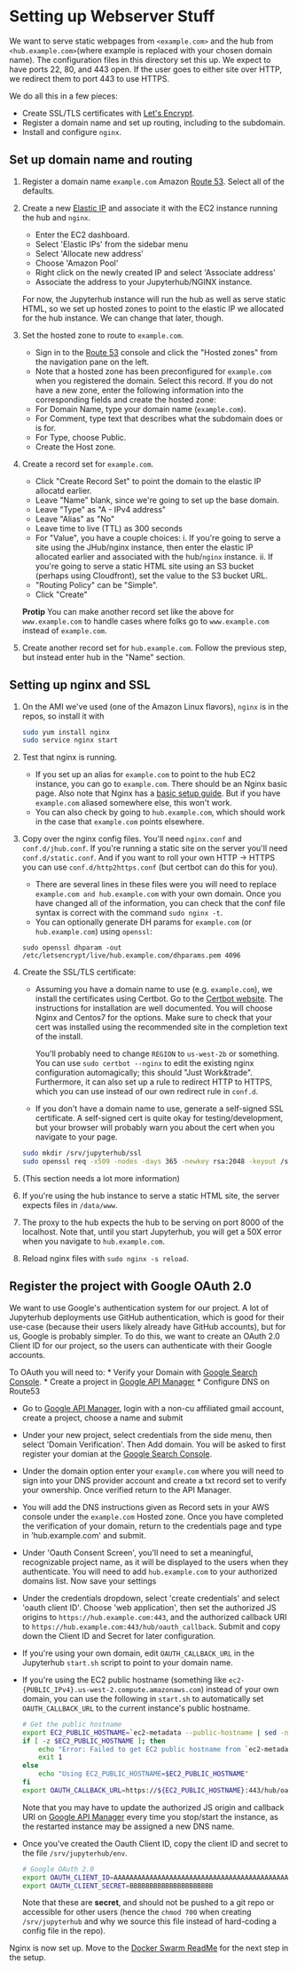 # Setting up Webserver Stuff
We want to serve static webpages from `<example.com>` and the hub from `<hub.example.com>`(where example is replaced with your chosen domain name).
The configuration files in this directory set this up.
We expect to have ports 22, 80, and 443 open.
If the user goes to either site over HTTP, we redirect them to port 443 to use HTTPS.

We do all this in a few pieces:
 * Create SSL/TLS certificates with [Let's Encrypt](https://letsencrypt.org/).
 * Register a domain name and set up routing, including to the subdomain.
 * Install and configure `nginx`.

## Set up domain name and routing
1. Register a domain name `example.com` Amazon [Route 53](https://aws.amazon.com/route53/). Select all of the defaults.
2. Create a new [Elastic IP](http://docs.aws.amazon.com/AWSEC2/latest/UserGuide/elastic-ip-addresses-eip.html) and associate it with the EC2 instance running the hub and `nginx`. 
   * Enter the EC2 dashboard.
   * Select 'Elastic IPs' from the sidebar menu
   * Select 'Allocate new address'
   * Choose 'Amazon Pool'
   * Right click on the newly created IP and select 'Associate address'
   * Associate the address to your Jupyterhub/NGINX instance.
   
   For now, the Jupyterhub instance will run the hub as well as serve static HTML, so we set up hosted zones to point to the elastic IP we allocated for the hub instance.
   We can change that later, though.

3. Set the hosted zone to route to `example.com`.
    * Sign in to the [Route 53](https://console.aws.amazon.com/route53/home) console and click the "Hosted zones" from the navigation pane on the left.
    * Note that a hosted zone has been preconfigured for `example.com` when you registered the domain. Select this record. If you do not have a new zone, enter the following information into the corresponding fields and create the hosted zone:
    * For Domain Name, type your domain name (`example.com`).
    * For Comment, type text that describes what the subdomain does or is for.
    * For Type, choose Public.
    * Create the Host zone.
     
4. Create a record set for `example.com`.
    * Click "Create Record Set" to point the domain to the elastic IP allocatd earlier.
    * Leave "Name" blank, since we're going to set up the base domain.
    * Leave "Type" as "A - IPv4 address"
    * Leave "Alias" as "No"
    * Leave time to live (TTL) as 300 seconds
    * For "Value", you have a couple choices:
        i. If you're going to serve a site using the JHub/nginx instance, then enter the elastic IP allocated earlier and associated with the hub/`nginx` instance.
        ii. If you're going to serve a static HTML site using an S3 bucket (perhaps using Cloudfront), set the value to the S3 bucket URL.
    * "Routing Policy" can be "Simple".
    * Click "Create"

    **Protip** You can make another record set like the above for `www.example.com` to handle cases where folks go to `www.example.com` instead of `example.com`.

5. Create another record set for `hub.example.com`.
   Follow the previous step, but instead enter hub in the "Name" section.

## Setting up nginx and SSL
1. On the AMI we've used (one of the Amazon Linux flavors), `nginx` is in the repos, so install it with

   ```bash
   sudo yum install nginx
   sudo service nginx start
   ```
2. Test that nginx is running.
    * If you set up an alias for `example.com` to point to the hub EC2 instance, you can go to `example.com`.
      There should be an Nginx basic page.
      Also note that Nginx has a [basic setup guide](https://www.nginx.com/blog/setting-up-nginx/).
      But if you have `example.com` aliased somewhere else, this won't work.
    * You can also check by going to `hub.example.com`, which should work in the case that `example.com` points elsewhere.

3. Copy over the nginx config files.  You'll need `nginx.conf` and `conf.d/jhub.conf`.  If you're running a static site on the server you'll need `conf.d/static.conf`.  And if you want to roll your own HTTP -> HTTPS you can use `conf.d/http2https.conf` (but certbot can do this for you).
    * There are several lines in these files were you will need to replace `example.com and hub.example.com` with your own domain. Once you have changed all of the information, you can check that the conf file syntax is correct with the command `sudo nginx -t`.
    * You can optionally generate DH params for `example.com` (or `hub.example.com`) using `openssl`:
    ```
    sudo openssl dhparam -out /etc/letsencrypt/live/hub.example.com/dhparams.pem 4096
    ```

3. Create the SSL/TLS certificate:
    * Assuming you have a domain name to use (e.g. `example.com`), we install the certificates using Certbot.
      Go to the [Certbot website](https://certbot.eff.org/lets-encrypt/centosrhel7-other).
      The instructions for installation are well documented.
      You will choose Nginx and Centos7 for the options.
      Make sure to check that your cert was installed using the recommended site in the completion text of the install. 

      You'll probably need to change `REGION` to `us-west-2b` or something.
      You can use `sudo certbot --nginx` to edit the existing nginx configuration automagically; this should "Just Work&trade".
      Furthermore, it can also set up a rule to redirect HTTP to HTTPS, which you can use instead of our own redirect rule in `conf.d`.

    * If you don't have a domain name to use, generate a self-signed SSL certificate. A self-signed cert is quite okay for testing/development, but your browser will probably warn you about the cert when you navigate to your page.

    ```bash
    sudo mkdir /srv/jupyterhub/ssl
    sudo openssl req -x509 -nodes -days 365 -newkey rsa:2048 -keyout /srv/jupyterhub/ssl/hub.key -out /srv/jupyterhub/ssl/hub.crt
    ```
3. (This section needs a lot more information)

4. If you're using the hub instance to serve a static HTML site, the server expects files in `/data/www`.

5. The proxy to the hub expects the hub to be serving on port 8000 of the localhost.
   Note that, until you start Jupyterhub, you will get a 50X error when you navigate to `hub.example.com`.

5. Reload nginx files with `sudo nginx -s reload`.
  
## Register the project with Google OAuth 2.0

   We want to use Google's authentication system for our project.
   A lot of Jupyterhub deployments use GitHub authentication, which is good for their use-case (because their users likely already have GitHub accounts), but for us, Google is probably simpler.
   To do this, we want to create an OAuth 2.0 Client ID for our project, so the users can authenticate with their Google accounts.

   To OAuth you will need to:
    * Verify your Domain with [Google Search Console](https://search.google.com/search-console/about).
    * Create a project in [Google API Manager](https://console.developers.google.com/apis/credentials)
    * Configure DNS on Route53


* Go to [Google API Manager](https://console.developers.google.com/apis/credentials), login with a non-cu affiliated gmail account, create a project, choose a name and submit
* Under your new project, select credentials from the side menu, then select 'Domain Verification'. Then Add domain. You will be asked to first register your domian at the [Google Search Console](https://search.google.com/search-console/about).
* Under the domain option enter your `example.com` where you will need to sign into your DNS provider account and create a txt record set to verify your ownership. Once verified return to the API Manager.
* You will add the DNS instructions given as Record sets in your AWS console under the `example.com` Hosted zone. Once you have completed the verification of your domain, return to the credentials page and type in 'hub.example.com' and submit.
* Under 'Oauth Consent Screen', you'll need to set a meaningful, recognizable project name, as it will be displayed to the users when they authenticate. You will need to add `hub.example.com` to your authorized domains list. Now save your settings 
* Under the credentials dropdown, select 'create credentials' and select 'oauth client ID'. Choose 'web application', then set the authorized JS origins to `https://hub.example.com:443`, and the authorized callback URI to `https://hub.example.com:443/hub/oauth_callback`. Submit and copy down the Client ID and Secret for later configuration.

* If you're using your own domain, edit `OAUTH_CALLBACK_URL` in the Jupyterhub `start.sh` script to point to your domain name.
     
* If you're using the EC2 public hostname (something like `ec2-{PUBLIC_IPv4}.us-west-2.compute.amazonaws.com`) instead of your own domain, you can use the following in `start.sh` to automatically set `OAUTH_CALLBACK_URL` to the current instance's public hostname.
    ```bash
    # Get the public hostname
    export EC2_PUBLIC_HOSTNAME=`ec2-metadata --public-hostname | sed -ne 's/public-hostname: //p'`
    if [ -z $EC2_PUBLIC_HOSTNAME ]; then
        echo "Error: Failed to get EC2 public hostname from `ec2-metadata`"
        exit 1
    else
        echo "Using EC2_PUBLIC_HOSTNAME=$EC2_PUBLIC_HOSTNAME"
    fi
    export OAUTH_CALLBACK_URL=https://${EC2_PUBLIC_HOSTNAME}:443/hub/oauth_callback
    ```
       
    Note that you may have to update the authorized JS origin and callback URI on [Google API Manager](https://console.developers.google.com/apis/credentials) every time you stop/start the instance, as the restarted instance may be assigned a new DNS name.

* Once you've created the Oauth Client ID, copy the client ID and secret to the file `/srv/jupyterhub/env`.
    ```bash
    # Google OAuth 2.0
    export OAUTH_CLIENT_ID=AAAAAAAAAAAAAAAAAAAAAAAAAAAAAAAAAAAAAAAAAAAAAA.apps.googleusercontent.com
    export OAUTH_CLIENT_SECRET=BBBBBBBBBBBBBBBBBBBBB
    ```
    
    Note that these are **secret**, and should not be pushed to a git repo or accessible for other users (hence the `chmod 700` when creating `/srv/jupyterhub` and why we source this file instead of hard-coding a config file in the repo).

Nginx is now set up. Move to the [Docker Swarm ReadMe](https://github.com/jamesfolberth/stem-camp-deploy/blob/ingoglia/swarm_legacy/README.md) for the next step in the setup.
